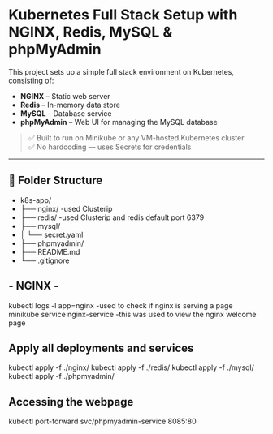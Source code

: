 # Kubernetes Full Stack Setup with NGINX, Redis, MySQL & phpMyAdmin

This project sets up a simple full stack environment on Kubernetes, consisting of:

- **NGINX** – Static web server
- **Redis** – In-memory data store
- **MySQL** – Database service
- **phpMyAdmin** – Web UI for managing the MySQL database

> ✅ Built to run on Minikube or any VM-hosted Kubernetes cluster  
> ✅ No hardcoding — uses Secrets for credentials  


---

## 📁 Folder Structure
- k8s-app/
- ├── nginx/    -used Clusterip
- ├── redis/     -used Clusterip and redis default port 6379
- ├── mysql/
- │ └── secret.yaml
- ├── phpmyadmin/   
- ├── README.md
- └── .gitignore

## - **NGINX** - 
kubectl logs -l app=nginx   -used to check if nginx is serving a page
minikube service nginx-service  -this was used to view the nginx welcome page
## Apply all deployments and services
kubectl apply -f ./nginx/
kubectl apply -f ./redis/
kubectl apply -f ./mysql/
kubectl apply -f ./phpmyadmin/
## Accessing the webpage
kubectl port-forward svc/phpmyadmin-service 8085:80

